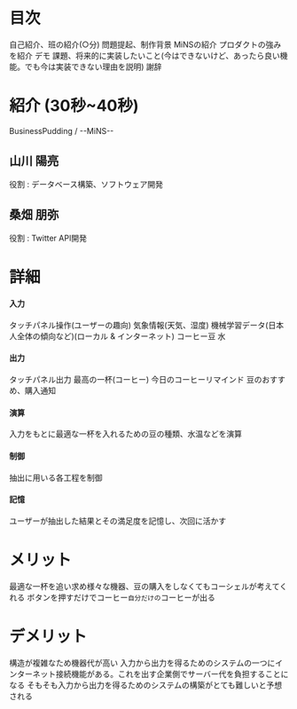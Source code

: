 # 目次
自己紹介、班の紹介(○分)
問題提起、制作背景
MiNSの紹介
プロダクトの強みを紹介
デモ
課題、将来的に実装したいこと(今はできないけど、あったら良い機能。でも今は実装できない理由を説明)
謝辞

# 紹介 (30秒~40秒) <!-- このプロジェクトにおいての自分の役割、コミット内容など -->
BusinessPudding / --MiNS-- 

## 山川 陽亮
役割 : データベース構築、ソフトウェア開発

## 桑畑 朋弥
役割 : Twitter API開発


# 詳細

#### 入力
タッチパネル操作(ユーザーの趣向)
気象情報(天気、湿度)
機械学習データ(日本人全体の傾向など)(ローカル & インターネット)
コーヒー豆
水

#### 出力
タッチパネル出力
最高の一杯(コーヒー)
今日のコーヒーリマインド
豆のおすすめ、購入通知

#### 演算
入力をもとに最適な一杯を入れるための豆の種類、水温などを演算

#### 制御
抽出に用いる各工程を制御

#### 記憶
ユーザーが抽出した結果とその満足度を記憶し、次回に活かす

# メリット

最適な一杯を追い求め様々な機器、豆の購入をしなくてもコーシェルが考えてくれる
ボタンを押すだけでコーヒー`自分だけの`コーヒーが出る

# デメリット
構造が複雑なため機器代が高い
入力から出力を得るためのシステムの一つにインターネット接続機能がある。これを出す企業側でサーバー代を負担することになる
そもそも入力から出力を得るためのシステムの構築がとても難しいと予想される